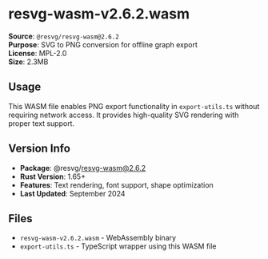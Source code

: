 # resvg-wasm-v2.6.2.wasm

**Source**: `@resvg/resvg-wasm@2.6.2`  
**Purpose**: SVG to PNG conversion for offline graph export  
**License**: MPL-2.0  
**Size**: 2.3MB  

## Usage

This WASM file enables PNG export functionality in `export-utils.ts` without requiring network access. It provides high-quality SVG rendering with proper text support.

## Version Info

- **Package**: @resvg/resvg-wasm@2.6.2
- **Rust Version**: 1.65+
- **Features**: Text rendering, font support, shape optimization
- **Last Updated**: September 2024

## Files

- `resvg-wasm-v2.6.2.wasm` - WebAssembly binary
- `export-utils.ts` - TypeScript wrapper using this WASM file
